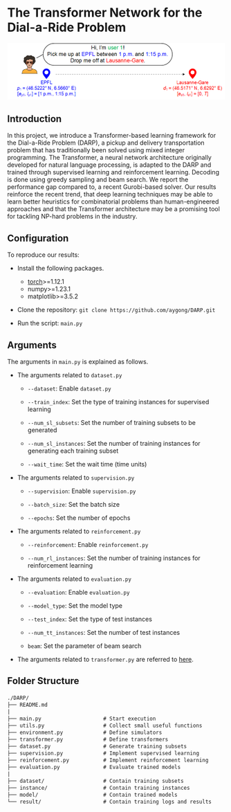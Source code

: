 # The Transformer Network for the Dial-a-Ride Problem

<div align="center">
<p>
<img src="instance/probstat.png" width="800"/>
</p>
</div>

## Introduction

In this project, we introduce a Transformer-based learning framework for the Dial-a-Ride Problem (DARP), a pickup and delivery transportation problem that has traditionally been solved using mixed integer programming. The Transformer, a neural network architecture originally developed for natural language processing, is adapted to the DARP and trained through supervised learning and reinforcement learning. Decoding is done using greedy sampling and beam search. We report the performance gap compared to, a recent Gurobi-based solver. Our results reinforce the recent trend, that deep learning techniques may be able to learn better heuristics for combinatorial problems than human-engineered approaches and that the Transformer architecture may be a promising tool for tackling NP-hard problems in the industry.



## Configuration

To reproduce our results:

- Install the following packages.
  - [torch](https://pytorch.org/)\>=1.12.1
  - numpy\>=1.23.1
  - matplotlib\>=3.5.2

- Clone the repository: `git clone https://github.com/aygong/DARP.git`
- Run the script:  `main.py`



## Arguments

The arguments in `main.py` is explained as follows.

- The arguments related to `dataset.py`

  - `--dataset`: Enable `dataset.py `

  - `--train_index`: Set the type of training instances for supervised learning

  - `--num_sl_subsets`: Set the number of training subsets to be generated

  - `--num_sl_instances`: Set the number of training instances for generating each training subset

  - `--wait_time`: Set the wait time (time units)

- The arguments related to `supervision.py`

  - `--supervision`: Enable `supervision.py`

  - `--batch_size`: Set the batch size

  - `--epochs`: Set the number of epochs

- The arguments related to `reinforcement.py`

  - `--reinforcement`: Enable `reinforcement.py`

  - `--num_rl_instances`: Set the number of training instances for reinforcement learning

- The arguments related to `evaluation.py`

  - `--evaluation`: Enable `evaluation.py`

  - `--model_type`: Set the model type

  - `--test_index`: Set the type of test instances

  - `--num_tt_instances`: Set the number of test instances

  - `beam`: Set the parameter of beam search

- The arguments related to `transformer.py` are referred to [here](https://arxiv.org/pdf/1706.03762.pdf).




## Folder Structure

```
./DARP/
├── README.md
|
├── main.py                    # Start execution
├── utils.py                   # Collect small useful functions
├── environment.py             # Define simulators
├── transformer.py             # Define transformers
├── dataset.py                 # Generate training subsets
├── supervision.py             # Implement supervised learning
├── reinforcement.py           # Implement reinforcement learning
├── evaluation.py              # Evaluate trained models
|
├── dataset/                   # Contain training subsets
├── instance/                  # Contain training instances
├── model/                     # Contain trained models
└── result/                    # Contain training logs and results
```
